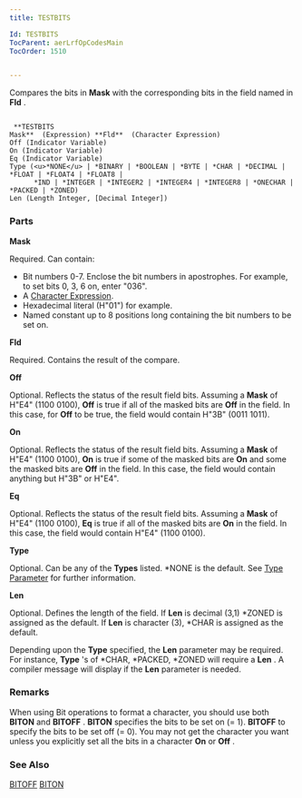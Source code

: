 ```yaml
---
title: TESTBITS

Id: TESTBITS
TocParent: aerLrfOpCodesMain
TocOrder: 1510


---
```


Compares the bits in **Mask** with the corresponding bits in the field named in **Fld** . 

```

 **TESTBITS
Mask**  (Expression) **Fld**  (Character Expression)
Off (Indicator Variable)
On (Indicator Variable)
Eq (Indicator Variable)
Type (<u>*NONE</u> | *BINARY | *BOOLEAN | *BYTE | *CHAR | *DECIMAL | *FLOAT | *FLOAT4 | *FLOAT8 |
      *IND | *INTEGER | *INTEGER2 | *INTEGER4 | *INTEGER8 | *ONECHAR | *PACKED | *ZONED)
Len (Length Integer, [Decimal Integer])
```

### Parts

**Mask** 

Required. Can contain:

- Bit numbers 0-7. Enclose the bit numbers in apostrophes. For example, to set bits 0, 3, 6 on, enter "036".
- A [Character Expression](Character_Expression.html).
- Hexadecimal literal (H"01") for example.
- Named constant up to 8 positions long containing the bit numbers to be set on.


**Fld** 

Required. Contains the result of the compare.


**Off** 

Optional. Reflects the status of the result field bits. Assuming a **Mask** of H"E4" (1100 0100), **Off** is true if all of the masked bits are **Off** in the field. In this case, for **Off** to be true, the field would contain H"3B" (0011 1011).


**On** 

Optional. Reflects the status of the result field bits. Assuming a **Mask** of H"E4" (1100 0100), **On** is true if some of the masked bits are **On** and some the masked bits are **Off** in the field. In this case, the field would contain anything but H"3B" or H"E4".


**Eq** 

Optional. Reflects the status of the result field bits. Assuming a **Mask** of H"E4" (1100 0100), **Eq** is true if all of the masked bits are **On** in the field. In this case, the field would contain H"E4" (1100 0100).


**Type** 

Optional. Can be any of the **Types** listed. *NONE is the default. See [Type Parameter](Type_Parameter.html) for further information.


**Len** 

Optional. Defines the length of the field. If **Len** is decimal (3,1) *ZONED is assigned as the default. If **Len** is character (3), *CHAR is assigned as the default. 

Depending upon the **Type** specified, the **Len** parameter may be required. For instance, **Type** 's of *CHAR, *PACKED, *ZONED will require a **Len** . A compiler message will display if the **Len** parameter is needed.


### Remarks
When using Bit operations to format a character, you should use both **BITON** and **BITOFF** . **BITON** specifies the bits to be set on (= 1). **BITOFF** to specify the bits to be set off (= 0). You may not get the character you want unless you explicitly set all the bits in a character **On** or **Off** . 

### See Also
[BITOFF](BITOFF.html)
[BITON](BITON.html) 

